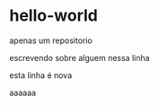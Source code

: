 # hello-world
apenas um repositorio

escrevendo sobre alguem nessa linha

esta linha é nova

aaaaaa
